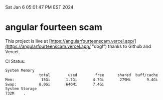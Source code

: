 Sat Jan  6 05:01:47 PM EST 2024

# angular fourteen scam


This project is live at [https://angularfourteenscam.vercel.app/](https://angularfourteenscam.vercel.app/ "dog!") thanks to Github and Vercel.

CI Status: 

```bash
System Memory
               total        used        free      shared  buff/cache   available
Mem:            15Gi       1.7Gi       4.7Gi       279Mi       9.4Gi        13Gi
Swap:          8.0Gi       646Mi       7.4Gi
System Storage
732M	.
```
